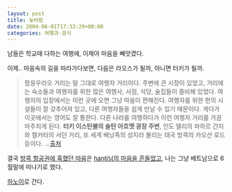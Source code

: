 ```yaml
---
layout: post
title: 늦바람
date: 2004-06-01T17:33:29+00:00
categories: 여행과-음식
---
```

남들은 학교때 다하는 여행에, 이제야 마음을 빼앗겼다.

이제.. 마음속의 길을 따라가다보면, 다음은 라오스가 될까, 아니면 터키가 될까.

<blockquote>팜응우라오 거리는 말 그대로 여행자 거리이다. 주변에 큰 시장이 있었고, 거리에는 숙소들과 여행자를 위한 많은 여행사, 서점, 식당, 술집들이 즐비해 있었다. 여행자의 입장에서는 이런 곳에 오면 그냥 마음이 편해진다. 여행자를 위한 편의 시설들이 잘 갖추어져 있고, 다른 여행자들을 쉽게 만날 수 있기 때문이다. 게다가 이곳에서는 영어도 잘 통한다. 다른 나라를 여행하다가 이런 여행자 거리를 가끔 마주치게 된다. <b>터키 이스탄불의 술탄 아흐멧 광장 주변</b>, 인도 델리의 파하르 간지와 캘커타의 서던 거리, 또 세계 배낭족의 성지라 불리는 태국 방콕의 카오산 로드 등이다. ...<a href="http://www.travelg.co.kr/tg6/guest_%20poorman0.html">출처</a></blockquote>

결국 <a href="http://jinto.pe.kr/logs/archives/000570.html">방콕 항공권에 혹했던 마음</a>은 <a href="http://hanti.x-y.net/ipds/archives/000472.html">hanti님의 마음을 흔들었고</a>, 나는 그냥 베트남으로 6월말에 떠나기로 했다.

<a href="http://www.bandibook.com/search/subject_view.php?code=2295538">하노이</a>로 간다.
